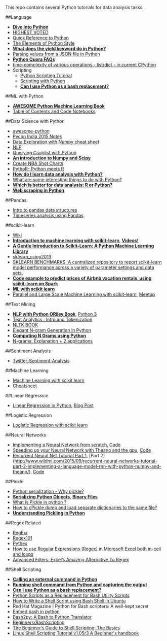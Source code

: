 This repo contains several Python tutorials for data analysis tasks.

##Language
- [**Dive Into Python**](http://www.diveintopython.net/index.html)
- [HIGHEST VOTED](http://stackoverflow.com/questions/tagged/python?sort=votes&pageSize=50)
- [Quick Reference to Python](http://www.dataschool.io/python-quick-reference/)
- [The Elements of Python Style](https://github.com/amontalenti/elements-of-python-style)
- [**What does the yield keyword do in Python?**](http://stackoverflow.com/questions/231767/what-does-the-yield-keyword-do-in-python)
- [Parsing values from a JSON file in Python](http://stackoverflow.com/questions/2835559/parsing-values-from-a-json-file-in-python)
- [**Python Quora FAQs**](https://www.quora.com/topic/Python-programming-language-1)
- [time-complexity of various operations - list/dict - in current CPython](https://wiki.python.org/moin/TimeComplexity)
- Scripting
    - [Python Scripting Tutorial](http://www.dreamsyssoft.com/python-scripting-tutorial/intro-tutorial.php)
    - [Scripting with Python](https://www.schrodinger.com//AcrobatFile.php?type=supportdocs&type2=&ident=404)
    - [**Can I use Python as a bash replacement?**](http://stackoverflow.com/questions/209470/can-i-use-python-as-a-bash-replacement)

##ML with Python
- [**AWESOME Python Machine Learning Book**](https://github.com/rasbt/python-machine-learning-book)
- [Table of Contents and Code Notebooks](https://github.com/rasbt/python-machine-learning-book/blob/master/README.md#table-of-contents-and-code-notebooks)

##Data Science with Python
- [awesome-python](https://github.com/vinta/awesome-python)
- [Pycon India 2015 Notes](http://www.analyticsvidhya.com/blog/2015/10/notes-impressions-experience-excitement-pycon-india-2015/)
- [Data Exploration with Numpy cheat sheet](http://www.analyticsvidhya.com/blog/2015/07/11-steps-perform-data-analysis-pandas-python)
- [NLP](http://www.datasciencecentral.com/profiles/blogs/python-nlp-tools)
- [Querying Craiglist with Python](http://chrisholdgraf.com/querying-craigslist-with-python/?imm_mid=0d8940&cmp=em-data-na-na-newsltr_20150916)
- [**An introduction to Numpy and Scipy**](http://www.engr.ucsb.edu/~shell/che210d/numpy.pdf)
- [Create NBA Shot Charts](http://savvastjortjoglou.com/nba-shot-sharts.html)
- [PythoR- Python meets R](http://nipunbatra.github.io/2016/01/pythor/)
- [**How do I learn data analysis with Python?**](https://www.quora.com/How-do-I-learn-data-analysis-with-Python?redirected_qid=2464720)
- [What are some interesting things to do with Python?](https://www.quora.com/Python-programming-language-What-are-some-interesting-things-to-do-with-Python?redirected_qid=2324227)
- [**Which is better for data analysis: R or Python?**](https://www.quora.com/Which-is-better-for-data-analysis-R-or-Python)
- [**Web scraping in Python**](https://github.com/ujjwalkarn/Web-Scraping)

##Pandas
- [Intro to pandas data structures](http://www.gregreda.com/2013/10/26/intro-to-pandas-data-structures/)
- [Timeseries analysis using Pandas](http://nbviewer.jupyter.org/github/twiecki/financial-analysis-python-tutorial/blob/master/1.%20Pandas%20Basics.ipynb)


##scikit-learn
- [Wiki](https://en.wikipedia.org/wiki/Scikit-learn)
- [**Introduction to machine learning with scikit-learn**](https://github.com/justmarkham/scikit-learn-videos), [**Videos!**](http://blog.kaggle.com/author/kevin-markham/)
- [**A Gentle Introduction to Scikit-Learn: A Python Machine Learning Library**](http://machinelearningmastery.com/a-gentle-introduction-to-scikit-learn-a-python-machine-learning-library/)
- [sklearn_scipy2013](https://github.com/jakevdp/sklearn_scipy2013)
- [SKLEARN BENCHMARKS: A centralized repository to report scikit-learn model performance across a variety of parameter settings and data sets.](https://github.com/rhiever/sklearn-benchmarks)
- [**Code example to predict prices of Airbnb vacation rentals, using scikit-learn on Spark**](https://github.com/mapr-demos/spark-sklearn-airbnb-predict)
- [**ML with scikit learn**](http://amueller.github.io/sklearn_tutorial/)
- [Parallel and Large Scale Machine Learning with scikit-learn](https://speakerdeck.com/ogrisel/parallel-and-large-scale-machine-learning-with-scikit-learn), [Meetup](http://datasciencelondon.org/machine-learning-python-scikit-learn-ipython-dsldn-data-science-london-kaggle/)

##Text Mining
- [**NLP with Python ORiley Book**](http://www.nltk.org/book_1ed/), [Python 3](http://www.nltk.org/book/)
- [Text Analytics : Intro and Tokenization](http://a4analytics.blogspot.sg/2015/03/text-mining-post-1.html)
- [NLTK BOOK](http://www.nltk.org/book/ch01.html)
- [Elegant N-gram Generation in Python](http://locallyoptimal.com/blog/2013/01/20/elegant-n-gram-generation-in-python/)
- [**Computing N Grams using Python**](http://stackoverflow.com/questions/13423919/computing-n-grams-using-python)
- [N-grams: Explanation + 2 applications](http://stackoverflow.com/questions/1032288/n-grams-explanation-2-applications)

##Sentiment Analysis
- [Twitter-Sentiment-Analysis](https://github.com/ujjwalkarn/Twitter-Sentiment-Analysis)

##Machine Learning
- [Machine Learning with scikit learn](http://www.dataschool.io/machine-learning-with-scikit-learn/)
- [Cheatsheet](http://www.analyticsvidhya.com/blog/2015/09/full-cheatsheet-machine-learning-algorithms/)

##Linear Regression
- [Linear Regression in Python](http://nbviewer.ipython.org/github/justmarkham/DAT4/blob/master/notebooks/08_linear_regression.ipynb), [Blog Post](http://www.dataschool.io/linear-regression-in-python/)

##Logistic Regression
- [Logistic Regression with scikit learn](http://www.dataschool.io/logistic-regression-in-python-using-scikit-learn/)

##Neural Networks
- [Implementing a Neural Network from scratch](http://www.wildml.com/2015/09/implementing-a-neural-network-from-scratch/), [Code](https://github.com/dennybritz/nn-from-scratch)
- [Speeding up your Neural Network with Theano and the gpu](http://www.wildml.com/2015/09/speeding-up-your-neural-network-with-theano-and-the-gpu/), [Code](https://github.com/dennybritz/nn-theano)
- [Recurrent Neural Net Tutorial Part 1](http://www.wildml.com/2015/09/recurrent-neural-networks-tutorial-part-1-introduction-to-rnns/), [Part 2] (http://www.wildml.com/2015/09/recurrent-neural-networks-tutorial-part-2-implementing-a-language-model-rnn-with-python-numpy-and-theano/), [Code](https://github.com/dennybritz/rnn-tutorial-rnnlm/)

##Pickle
- [Python serialization - Why pickle?](http://stackoverflow.com/questions/8968884/python-serialization-why-pickle)
- [**Serializing Python Objects**](http://www.diveinto.org/python3/serializing.html), [**Binary Files**](http://www.diveinto.org/python3/files.html#binary)
- [What is Pickle in python ?](https://pythontips.com/2013/08/02/what-is-pickle-in-python/)
- [How to cPickle dump and load separate dictionaries to the same file?](http://stackoverflow.com/questions/11641493/how-to-cpickle-dump-and-load-separate-dictionaries-to-the-same-file)
- [**Understanding Pickling in Python**](http://stackoverflow.com/questions/7501947/understanding-pickling-in-python)


##Regex Related
- [RegExr](http://regexr.com/)
- [Regex101](https://regex101.com/)
- [Pythex](http://pythex.org/)
- [How to use Regular Expressions (Regex) in Microsoft Excel both in-cell and loops](http://stackoverflow.com/questions/22542834/how-to-use-regular-expressions-regex-in-microsoft-excel-both-in-cell-and-loops)
- [Advanced Filters: Excel’s Amazing Alternative To Regex](http://searchengineland.com/advanced-filters-excels-amazing-alternative-to-regex-143680)

##Shell Scripting
- [**Calling an external command in Python**](http://stackoverflow.com/questions/89228/calling-an-external-command-in-python)
- [**Running shell command from Python and capturing the output**](http://stackoverflow.com/questions/4760215/running-shell-command-from-python-and-capturing-the-output)
- [**Can I use Python as a bash replacement?**](http://stackoverflow.com/questions/209470/can-i-use-python-as-a-bash-replacement)
- [Python Scripts as a Replacement for Bash Utility Scripts](http://www.linuxjournal.com/content/python-scripts-replacement-bash-utility-scripts)
- [How to Write a Shell Script using Bash Shell in Ubuntu](https://www.youtube.com/watch?v=He-5BpUGSag)
- Red Hat Magazine | Python for Bash scripters: A well-kept secret
- [Embed bash in python](http://stackoverflow.com/questions/2651874/embed-bash-in-python)
- [Bash2py: A Bash to Python Translator](https://cs.uwaterloo.ca/~ijdavis/bash2py-final.pdf)
- [Beginners/BashScripting](https://help.ubuntu.com/community/Beginners/BashScripting)
- [The Beginner’s Guide to Shell Scripting: The Basics](http://www.howtogeek.com/67469/the-beginners-guide-to-shell-scripting-the-basics/)
- [Linux Shell Scripting Tutorial v1.05r3 A Beginner's handbook](http://www.freeos.com/guides/lsst/)
